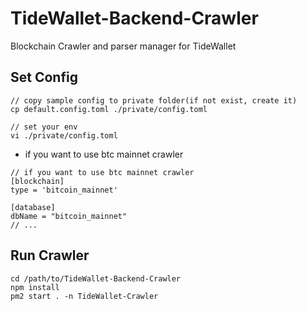 # TideWallet-Backend-Crawler
Blockchain Crawler and parser manager for TideWallet

## Set Config

```
// copy sample config to private folder(if not exist, create it)
cp default.config.toml ./private/config.toml

// set your env
vi ./private/config.toml
```

* if you want to use btc mainnet crawler
```
// if you want to use btc mainnet crawler
[blockchain]
type = 'bitcoin_mainnet'

[database]
dbName = "bitcoin_mainnet"
// ...
```
## Run Crawler
```
cd /path/to/TideWallet-Backend-Crawler
npm install
pm2 start . -n TideWallet-Crawler
```
